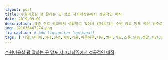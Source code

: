 ```yaml
---
layout: post
title: 수원미용실 펌 잘하는 곳 망포 쟈끄데상쥬에서 성공적인 매직 
date: 2019-09-01
description: 요즘 주로 광교에서 생활하고 있어서 강남보다는 수원 광교 망포 동탄 위주로 찾아봤어요 제가 알아보는 조건 몇 가지가 있어요 실력 좋은 오래된 경력의 선생님인지 친절도 매장의 청결함 손님들의 
img: 221635467274.png
fig-caption: # Add figcaption (optional)
tags: [ 니엘,무더위,이제,선선,바람,가을,하루하루,더위,벌써,기도,소통,만큼,정말,시간,이제,정도,정리,여유,동안,운동,스스로,요즘,사고,머리,정말,반곱슬,바야바,뿌리,직할,시기,바람,장마철,진짜,제대로,슬기,주위,동료,도대체,머리,언제,앞머리,곱슬,거리,정말,자연,머리,머리,아톰,머리,양옆,쭉쭉,꼬불거리,진짜,난리,이제야,여유,얼른,머리,고민,필요,그냥,무조건,미용실,유목민,이번,미용실,요즘,주로,광교,생활,강남,수원,광교,망포,위주,조건,가지,실력,경력,선생님,친절,매장,손님,후기,등등,블로그,네이버,예약,모든,정보,수집,가장,조건,부합,선택,정말,선택,머리,정말,슬기,다가,거기,지난번,연달,복구,계속,반복,가까이,중이,이번,다시,매직,세팅,머리,악순환,정말,가기,망포역,미용실,쟈끄데상쥬,매일,수요일,모든,조건,부합,망포동,미용실,쟈끄데상쥬,가야,찰리,선생님,예약,바로,먼저,문의,전화,전화,드릴,그때,신뢰,상승,쟈끄데상쥬,망포역,출구,골든,스퀘어,풍차,바로,위층,워낙,풍차,풍차,건물,표지판,방향,입구,고급,느낌,망포,쟈끄데상쥬,다른,지점,쟈끄데상쥬,망포,가장,분위기,잠시,자리,안내,쟈끄데상쥬,자리,프라이,느낌,다른,사람,관리,느낌,자리,바로,상담,진행,다른,믿음,이유,진표,그동안,머리,시술,최근,시술,진단,지금,머리,시술,현재,머리,보고,바로,지난번,상해,단번,깜짝,지금,머리,상태,매직,매직,세팅,진행,정말,말씀,매직,조금,얼굴,제발,진행,부탁,애원,담당,선생님,일단,최선,다해,보지,최대한,다른,거절,수도,마음속,생각,기대,일단,반곱슬,뿌리,부분,정도,마음,일단,처음,머리,손질,전의,머리,상태,살짝,머릿결,머리,성공,확률,머리,말씀,아주,조금,먼저,샴푸,커트,이제,대장정,시작,반곱슬,아시,샴푸,의자,고급,도포,기다림,시간,잡지,핸드폰,간식,준비,커버,센스,기다림,시간,다시,머리,감고,말리,다시,머리,감고,바짝,머리,쭉쭉,아래,머리,롤로,예전,뿌리,부분,매직,데인,전혀,쓱쓱,진행,역시,실력,워낙,진행,머리,텐데,정성,쭉쭉,보통,인턴,선생님,경우,담당,선생님,다른,디자이너,선생님,워낙,위해,롯드,머리,다른,호수,롤로,세심,보통,다른,미용실,그냥,하나,호수,정말,세심,세심,하나,하나,기다림,시간,지나,마지막,도포,이제,다시,머리,감고,말리,대장정,마무리,머리,마음대로,수가,머리,우선,오늘,머리,정말,성공,머리,하나,머리,감격,매직,무엇,정말,최고,이제,아침,스트레스,쭉쭉,아래,씨컬,시간,필요,비포,애프터,머리,뒷날,혹시,머리,감고,어제,결혼식,약속,머리,감고,혼자,정말,드라이기,로만,결과물,첫날,조금,자리,머리,머리,매직,리지,인지,기분,결혼식,어제,정말,기분,이제,뿌리,부분,정도,아예,전체,색상,쟈끄데상쥬,다시,방문,예정,이제,유목민,생활,정착,조만간,염색,후기,다시,미용실,후기,망포역,미용실,쟈끄데상쥬,위치,한번,확인,쟈끄데상쥬,망포역,경기도,수원시,영통구,통로,예약,링크,통해,네이버,예약,가세,쟈끄데상쥬,망포역,네이버,예약,리뷰,매일,수요일,수요일,야간,근무,경우,일요일,미리,예약,시술,이웃,더욱,가득,달이,한주,달도,우리,모두,작성,객관,후기 ]
---
```

[수원미용실 펌 잘하는 곳 망포 쟈끄데상쥬에서 성공적인 매직 ](https://blog.naver.com/ssoniel?Redirect=Log&logNo=221635467274)